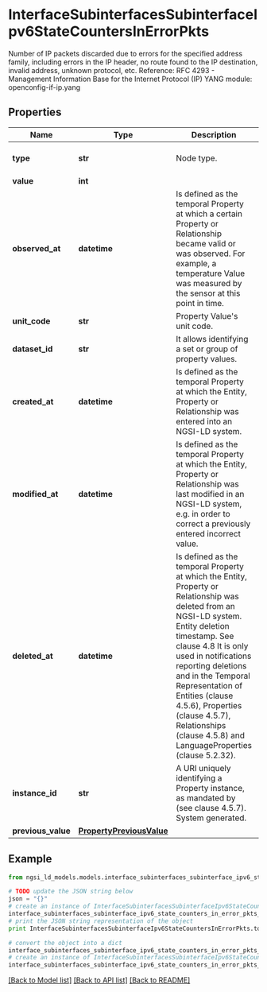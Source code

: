 # InterfaceSubinterfacesSubinterfaceIpv6StateCountersInErrorPkts

Number of IP packets discarded due to errors for the specified address family, including errors in the IP header, no route found to the IP destination, invalid address, unknown protocol, etc.  Reference: RFC 4293 - Management Information Base for the Internet Protocol (IP)  YANG module: openconfig-if-ip.yang 

## Properties

Name | Type | Description | Notes
------------ | ------------- | ------------- | -------------
**type** | **str** | Node type.  | [optional] [default to 'Property']
**value** | **int** |  | 
**observed_at** | **datetime** | Is defined as the temporal Property at which a certain Property or Relationship became valid or was observed. For example, a temperature Value was measured by the sensor at this point in time.  | [optional] 
**unit_code** | **str** | Property Value&#39;s unit code.  | [optional] 
**dataset_id** | **str** | It allows identifying a set or group of property values.  | [optional] 
**created_at** | **datetime** | Is defined as the temporal Property at which the Entity, Property or Relationship was entered into an NGSI-LD system.  | [optional] [readonly] 
**modified_at** | **datetime** | Is defined as the temporal Property at which the Entity, Property or Relationship was last modified in an NGSI-LD system, e.g. in order to correct a previously entered incorrect value.  | [optional] [readonly] 
**deleted_at** | **datetime** | Is defined as the temporal Property at which the Entity, Property or Relationship was deleted from an NGSI-LD system.  Entity deletion timestamp. See clause 4.8 It is only used in notifications reporting deletions and in the Temporal Representation of Entities (clause 4.5.6), Properties (clause 4.5.7), Relationships (clause 4.5.8) and LanguageProperties (clause 5.2.32).  | [optional] [readonly] 
**instance_id** | **str** | A URI uniquely identifying a Property instance, as mandated by (see clause 4.5.7). System generated.  | [optional] [readonly] 
**previous_value** | [**PropertyPreviousValue**](PropertyPreviousValue.md) |  | [optional] 

## Example

```python
from ngsi_ld_models.models.interface_subinterfaces_subinterface_ipv6_state_counters_in_error_pkts import InterfaceSubinterfacesSubinterfaceIpv6StateCountersInErrorPkts

# TODO update the JSON string below
json = "{}"
# create an instance of InterfaceSubinterfacesSubinterfaceIpv6StateCountersInErrorPkts from a JSON string
interface_subinterfaces_subinterface_ipv6_state_counters_in_error_pkts_instance = InterfaceSubinterfacesSubinterfaceIpv6StateCountersInErrorPkts.from_json(json)
# print the JSON string representation of the object
print InterfaceSubinterfacesSubinterfaceIpv6StateCountersInErrorPkts.to_json()

# convert the object into a dict
interface_subinterfaces_subinterface_ipv6_state_counters_in_error_pkts_dict = interface_subinterfaces_subinterface_ipv6_state_counters_in_error_pkts_instance.to_dict()
# create an instance of InterfaceSubinterfacesSubinterfaceIpv6StateCountersInErrorPkts from a dict
interface_subinterfaces_subinterface_ipv6_state_counters_in_error_pkts_form_dict = interface_subinterfaces_subinterface_ipv6_state_counters_in_error_pkts.from_dict(interface_subinterfaces_subinterface_ipv6_state_counters_in_error_pkts_dict)
```
[[Back to Model list]](../README.md#documentation-for-models) [[Back to API list]](../README.md#documentation-for-api-endpoints) [[Back to README]](../README.md)


